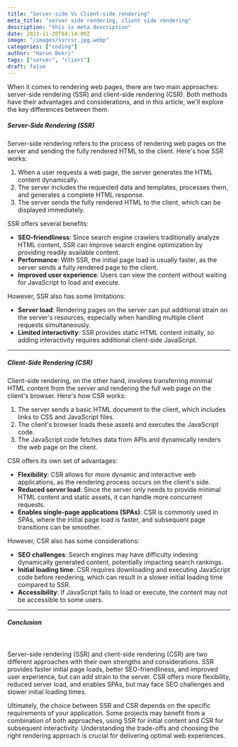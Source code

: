 ```yaml
---
title: "Server-side Vs Client-side rendering"
meta_title: "server side rendering, client side rendering"
description: "this is meta description"
date: 2023-11-20T04:14:00Z
image: "/images/ssrcsr.jpg.webp"
categories: ["coding"]
author: "Harun Bekri"
tags: ["server", "client"]
draft: false
---
```


When it comes to rendering web pages, there are two main approaches: server-side rendering (SSR) and client-side rendering (CSR). Both methods have their advantages and considerations, and in this article, we'll explore the key differences between them.


##### Server-Side Rendering (SSR)

Server-side rendering refers to the process of rendering web pages on the server and sending the fully rendered HTML to the client. Here's how SSR works:

1. When a user requests a web page, the server generates the HTML content dynamically.
2. The server includes the requested data and templates, processes them, and generates a complete HTML response.
3. The server sends the fully rendered HTML to the client, which can be displayed immediately.

SSR offers several benefits:

- **SEO-friendliness**: Since search engine crawlers traditionally analyze HTML content, SSR can improve search engine optimization by providing readily available content.
- **Performance**: With SSR, the initial page load is usually faster, as the server sends a fully rendered page to the client.
- **Improved user experience**: Users can view the content without waiting for JavaScript to load and execute.

However, SSR also has some limitations:

- **Server load**: Rendering pages on the server can put additional strain on the server's resources, especially when handling multiple client requests simultaneously.
- **Limited interactivity**: SSR provides static HTML content initially, so adding interactivity requires additional client-side JavaScript.

<hr>

##### Client-Side Rendering (CSR)


Client-side rendering, on the other hand, involves transferring minimal HTML content from the server and rendering the full web page on the client's browser. Here's how CSR works:

1. The server sends a basic HTML document to the client, which includes links to CSS and JavaScript files.
2. The client's browser loads these assets and executes the JavaScript code.
3. The JavaScript code fetches data from APIs and dynamically renders the web page on the client.

CSR offers its own set of advantages:

- **Flexibility**: CSR allows for more dynamic and interactive web applications, as the rendering process occurs on the client's side.
- **Reduced server load**: Since the server only needs to provide minimal HTML content and static assets, it can handle more concurrent requests.
- **Enables single-page applications (SPAs)**: CSR is commonly used in SPAs, where the initial page load is faster, and subsequent page transitions can be smoother.

However, CSR also has some considerations:

- **SEO challenges**: Search engines may have difficulty indexing dynamically generated content, potentially impacting search rankings.
- **Initial loading time**: CSR requires downloading and executing JavaScript code before rendering, which can result in a slower initial loading time compared to SSR.
- **Accessibility**: If JavaScript fails to load or execute, the content may not be accessible to some users.

<hr>

##### Conclusion

<br>

Server-side rendering (SSR) and client-side rendering (CSR) are two different approaches with their own strengths and considerations. SSR provides faster initial page loads, better SEO-friendliness, and improved user experience, but can add strain to the server. CSR offers more flexibility, reduced server load, and enables SPAs, but may face SEO challenges and slower initial loading times.

Ultimately, the choice between SSR and CSR depends on the specific requirements of your application. Some projects may benefit from a combination of both approaches, using SSR for initial content and CSR for subsequent interactivity. Understanding the trade-offs and choosing the right rendering approach is crucial for delivering optimal web experiences.

